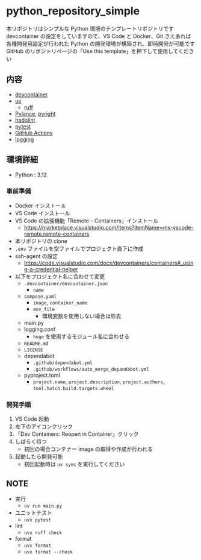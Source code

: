 # python_repository_simple

本リポジトリはシンプルな Python 環境のテンプレートリポジトリです
devcontainer の設定をしていますので、VS Code と Docker、Git さえあれば各種開発用設定が行われた Python の開発環境が構築され、即時開発が可能です
GitHub のリポジトリページの「Use this template」を押下して使用してください

## 内容

- [devcontainer](https://code.visualstudio.com/docs/remote/containers)
- [uv](https://docs.astral.sh/uv/)
  - [ruff](https://beta.ruff.rs/docs/)
- [Pylance](https://marketplace.visualstudio.com/items?itemName=ms-python.vscode-pylance), [pyright](https://github.com/microsoft/pyright)
- [hadolint](https://github.com/hadolint/hadolint)
- [pytest](https://docs.pytest.org/en/stable/)
- [GitHub Actions](https://github.co.jp/features/actions)
- [logging](https://docs.python.org/ja/3/howto/logging.html)

## 環境詳細

- Python : 3.12

### 事前準備

- Docker インストール
- VS Code インストール
- VS Code の拡張機能「Remote - Containers」インストール
  - https://marketplace.visualstudio.com/items?itemName=ms-vscode-remote.remote-containers
- 本リポジトリの clone
- `.env` ファイルを空ファイルでプロジェクト直下に作成
- ssh-agent の設定
  - https://code.visualstudio.com/docs/devcontainers/containers#_using-a-credential-helper
- 以下をプロジェクト名に合わせて変更
  - `.devcontainer/devcontainer.json`
    - `name`
  - `compose.yaml`
    - `image`, `container_name`
    - `env_file`
      - 環境変数を使用しない場合は除去
  - main.py
  - logging.conf
    - `hoge` を使用するモジュール名に合わせる
  - `README.md`
  - `LICENSE`
  - dependabot
    - `.github/dependabot.yml`
    - `.github/workflows/auto_merge_depandabot.yml`
  - pyproject.toml
    - `project.name`, `project.description`, `project.authors`, `tool.hatch.build.targets.wheel`

### 開発手順

1. VS Code 起動
2. 左下のアイコンクリック
3. 「Dev Containers: Reopen in Container」クリック
4. しばらく待つ
   - 初回の場合コンテナー image の取得や作成が行われる
5. 起動したら開発可能
   - 初回起動時は `uv sync` を実行してください

## NOTE

- 実行
  - `uv run main.py`
- ユニットテスト
  - `uvx pytest`
- lint
  - `uvx ruff check`
- format
  - `uvx format`
  - `uvx format --check`
